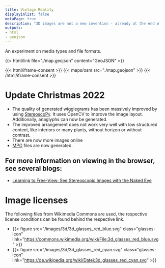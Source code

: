 ```yaml
---
title: Vintage Reality
displayinlist: false
metaPage: true
description: "3D images are not a new invention - already at the end of the 19th century there were 3D viewers..."
outputs:
- html
- geojson
---
```


An experiment on media types and file formats.

{{< html/link file="./map.geojson" content="GeoJSON" >}}

{{< html/iframe-consent >}}
    {{< maps/osm src="./map.geojson" >}}
{{< /html/iframe-consent >}}

# Update Christmas 2022

* The quality of generated wigglegrams has been massively improved by using [StereoscoPy](https://github.com/2sh/StereoscoPy). It uses OpenCV to improve the image layout. Additionally, anaglyphs can now be generated.
* The improved arrangement does not work very well with low structured content, like interiors or many plants, without horizon or without contrast.
* There are now more images online
* [MPO](https://de.wikipedia.org/wiki/Multi_Picture_Object) files are now generated.


## For more information on viewing in the browser, see several blogs:
* [Learning to Free-View: See Stereoscopic Images with the Naked Eye](https://stereoscopy.blog/2022/03/11/learning-to-free-view-see-stereoscopic-images-with-the-naked-eye/)

# Image licenses
The following files from Wikimedia Commons are used, the respective license conditions can be found behind the respective link.
* {{< figure src="/images/3d/3d_glasses_red_blue.svg" class="glasses-icon" link="https://commons.wikimedia.org/wiki/File:3d_glasses_red_blue.svg" >}}
* {{< figure src="/images/3d/3d_glasses_red_cyan.svg" class="glasses-icon" link="https://de.wikipedia.org/wiki/Datei:3d_glasses_red_cyan.svg" >}}
